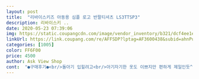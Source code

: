 ```yaml
---
layout: post 
title:  "리바이스키즈 아동용 심플 로고 반팔티셔츠 LS3TTSP3" 
description: 리바이스키 ..
date: 2020-05-23 07:39:06 
img: https://static.coupangcdn.com/image/vendor_inventory/b321/dcf4ee1e6a48bc36692209e2885da4224ed363ec9e540c0885df1d35b385.jpg 
linkUrl: https://link.coupang.com/re/AFFSDP?lptag=AF3600438&subid=ahnPublicAsk&pageKey=203095750&itemId=595301379&vendorItemId=4558852146&traceid=V0-113-df9ba1b44ed2336a 
categories: [1005] 
color: FF6F00 
price: 4500 
author: Ask View Shop 
cont:  "●구매후기●<br/>돌아기 입힐려고<br/>아기자기한 옷도 이쁘지만 편하게 제일인듯^^ㄱ<br/>이뻐요! 한치수큰거살껄그랬어요<br/>" 
---
```

